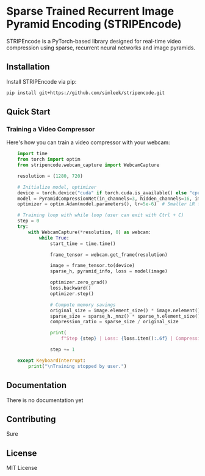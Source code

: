 # Sparse Trained Recurrent Image Pyramid Encoding (STRIPEncode)

STRIPEncode is a PyTorch-based library designed for real-time video compression using sparse, recurrent neural networks and image pyramids.

## Installation

Install STRIPEncode via pip:

```bash
pip install git+https://github.com/simleek/stripencode.git
```

## Quick Start

### Training a Video Compressor

Here's how you can train a video compressor with your webcam:

```python
    import time
    from torch import optim
    from stripencode.webcam_capture import WebcamCapture

    resolution = (1280, 720)

    # Initialize model, optimizer
    device = torch.device("cuda" if torch.cuda.is_available() else "cpu")
    model = PyramidCompressionNet(in_channels=3, hidden_channels=16, image_size=resolution).to(device)
    optimizer = optim.Adam(model.parameters(), lr=5e-6)  # Smaller LR for longer training cycles

    # Training loop with while loop (user can exit with Ctrl + C)
    step = 0
    try:
        with WebcamCapture(*resolution, 0) as webcam:
            while True:
                start_time = time.time()

                frame_tensor = webcam.get_frame(resolution)

                image = frame_tensor.to(device)
                sparse_h, pyramid_info, loss = model(image)

                optimizer.zero_grad()
                loss.backward()
                optimizer.step()

                # Compute memory savings
                original_size = image.element_size() * image.nelement()  # Uncompressed tensor size
                sparse_size = sparse_h._nnz() * sparse_h.element_size()  # Only non-zero elements
                compression_ratio = sparse_size / original_size

                print(
                    f"Step {step} | Loss: {loss.item():.6f} | Compression Ratio: {compression_ratio:.4f} | Time per step: {time.time() - start_time:.3f}s")

                step += 1

    except KeyboardInterrupt:
        print("\nTraining stopped by user.")
```

## Documentation

There is no documentation yet

## Contributing

Sure

## License

MIT License
